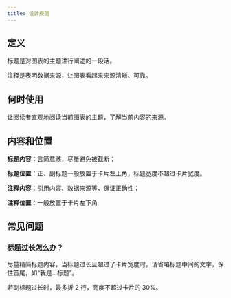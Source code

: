 ```yaml
---
title: 设计规范
---
```


## 定义

标题是对图表的主题进行阐述的一段话。

注释是表明数据来源，让图表看起来来源清晰、可靠。

## 何时使用

让阅读者直观地阅读当前图表的主题，了解当前内容的来源。

## 内容和位置

**标题内容**：言简意赅，尽量避免被截断；

**标题位置**：正、副标题一般放置于卡片左上角，标题宽度不超过卡片宽度。

**注释内容**：引用内容、数据来源等，保证正确性；

**注释位置**：一般放置于卡片左下角

## 常见问题

### 标题过长怎么办？

尽量精简标题内容，当标题过长且超过了卡片宽度时，请省略标题中间的文字，保住首尾，如“我是...标题”。

若副标题过长时，最多折 2 行，高度不超过卡片的 30%。
